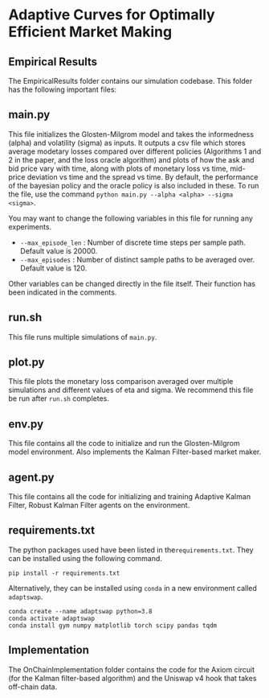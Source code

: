 # Adaptive Curves for Optimally Efficient Market Making
 
## Empirical Results

The EmpiricalResults folder contains our simulation codebase. This folder has the following important files:

## main.py 

This file initializes the Glosten-Milgrom model and takes the informedness (alpha) and volatility (sigma) as inputs. It outputs a csv file which stores average modetary losses compared over different policies (Algorithms 1 and 2 in the paper, and the loss oracle algorithm) and plots of how the ask and bid price vary with time, along with plots of monetary loss vs time, mid-price deviation vs time and the spread vs time. By default, the performance of the bayesian policy and the oracle policy is also included in these. To run the file, use the command `python main.py --alpha <alpha> --sigma <sigma>`.

You may want to change the following variables in this file for running any experiments.
- `--max_episode_len` : Number of discrete time steps per sample path. Default value is 20000. 
- `--max_episodes` : Number of distinct sample paths to be averaged over. Default value is 120.

Other variables can be changed directly in the file itself. Their function has been indicated in the comments.

## run.sh

This file runs multiple simulations of `main.py`. 

## plot.py

This file plots the monetary loss comparison averaged over multiple simulations and different values of eta and sigma. We recommend this file be run after `run.sh` completes.

## env.py

This file contains all the code to initialize and run the Glosten-Milgrom model environment. Also implements the Kalman Filter-based market maker.

## agent.py

This file contains all the code for initializing and training Adaptive Kalman Filter, Robust Kalman Filter agents on the environment.

## requirements.txt

The python packages used have been listed in the`requirements.txt`. They can be installed using the following command.

```
pip install -r requirements.txt
```

Alternatively, they can be installed using `conda` in a new environment called `adaptswap`.
```
conda create --name adaptswap python=3.8
conda activate adaptswap
conda install gym numpy matplotlib torch scipy pandas tqdm
```

## Implementation

The OnChainImplementation folder contains the code for the Axiom circuit (for the Kalman filter-based algorithm) and the Uniswap v4 hook that takes off-chain data.

